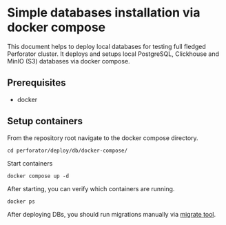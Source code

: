 # Simple databases installation via docker compose
This document helps to deploy local databases for testing full fledged Perforator cluster. It deploys and setups local PostgreSQL, Clickhouse and MinIO (S3) databases via docker compose.

## Prerequisites

- docker

## Setup containers

From the repository root navigate to the docker compose directory.

```console
cd perforator/deploy/db/docker-compose/
```

Start containers

```console
docker compose up -d
```

After starting, you can verify which containers are running.

```console
docker ps
```

After deploying DBs, you should run migrations manually via [migrate tool](migrate-schema.md).